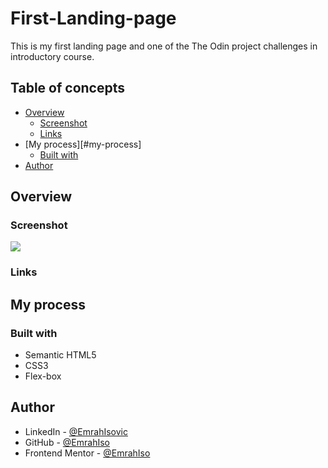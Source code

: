 # First-Landing-page
This is my first landing page and one of the The Odin project challenges in introductory course.

## Table of concepts
- [Overview](#overview)
  - [Screenshot](#screenshot)
  - [Links](#links)
- [My process][#my-process]
  - [Built with](#built-with)
- [Author](#author)

## Overview

### Screenshot

![](./screenshot.jpg)

### Links

## My process 

### Built with 
  - Semantic HTML5
  - CSS3
  - Flex-box

## Author

- LinkedIn - [@EmrahIsovic](https://www.linkedin.com/in/emrah-isovic-22ba602a0/)
- GitHub - [@EmrahIso](https://github.com/EmrahIso)
- Frontend Mentor - [@EmrahIso](https://www.frontendmentor.io/profile/EmrahIso)

